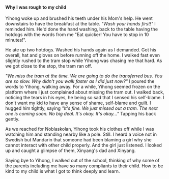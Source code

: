 #### Why I was rough to my child
Yihong woke up and brushed his teeth under his Mom's help. He went downstairs to have the breakfast at the table. *"Wash your hands first!"* I reminded him. He'd done the hand washing, back to the table having the hotdogs with the words from me "Eat quicker! You have to stop in 10 minutes!".

He ate up two hotdogs. Washed his hands again as I demanded. Got his overall, hat and gloves on before running off the home. I walked fast even slightly rushed to the tram stop while Yihong was chasing me that hard. As we got close to the stop, the tram ran off.

*"We miss the tram at the time. We are going to do the transferred bus. You are so slow. Why didn't you walk faster as I did just now?"* I poured the words to Yihong, walking away. For a while, Yihong seemed frozen on the platform where I just complained about missing the tram out. I walked back, noticing the tears in his eyes, he being so sad that I sensed his self-blame. I don't want my kid to have any sense of shame, self-blame and guilt. I hugged him tightly, saying *"It's fine. We just missed out a tram. The next one is coming soon. No big deal. It's okay. It's okay..."* Tapping his back gently.

As we reached for Noblaskolan, Yihong took his clothes off while I was watching him and standing nearby like a pole. Still. I heard a voice not in Swedish but Mandarin that someone had been blaming a girl why she cannot interact with other child properly. And the girl just listened. I looked up and caught a glimpse of them, Xinyang's dad and Xinyang.

Saying bye to Yihong, I walked out of the school, thinking of why some of the parents including me have so many compliants to their child. How to be kind to my child is what I got to think deeply and learn.